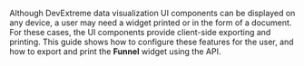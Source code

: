 Although DevExtreme data visualization UI components can be displayed on any device, a user may need a widget printed or in the form of a document. For these cases, the UI components provide client-side exporting and printing. This guide shows how to configure these features for the user, and how to export and print the **Funnel** widget using the API. 